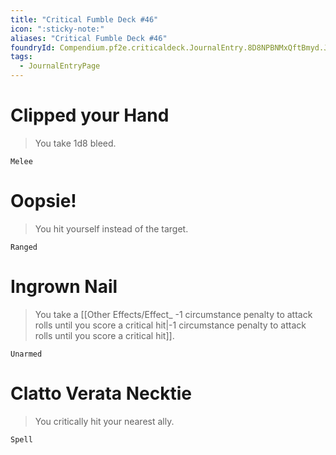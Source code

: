 ```yaml
---
title: "Critical Fumble Deck #46"
icon: ":sticky-note:"
aliases: "Critical Fumble Deck #46"
foundryId: Compendium.pf2e.criticaldeck.JournalEntry.8D8NPBNMxQftBmyd.JournalEntryPage.uxrtM7Zg7HSzLogm
tags:
  - JournalEntryPage
---
```

# Clipped your Hand

> You take 1d8 bleed.

`Melee`

# Oopsie!

> You hit yourself instead of the target.

`Ranged`

# Ingrown Nail

> You take a [[Other Effects/Effect\_ -1 circumstance penalty to attack rolls until you score a critical hit|-1 circumstance penalty to attack rolls until you score a critical hit]].

`Unarmed`

# Clatto Verata Necktie

> You critically hit your nearest ally.

`Spell`